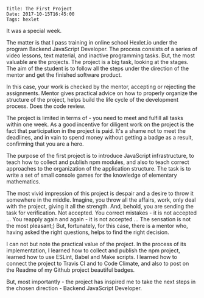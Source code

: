     Title: The First Project
    Date: 2017-10-15T16:45:00
    Tags: hexlet

It was a special week.

The matter is that I pass training in online school Hexlet.io under the program Backend JavaScript Developer. The process consists of a series of video lessons, text material, and inactive programming tasks. But, the most valuable are the projects. The project is a big task, looking at the stages. The aim of the student is to follow all the steps under the direction of the mentor and get the finished software product.

In this case, your work is checked by the mentor, accepting or rejecting the assignments. Mentor gives practical advice on how to properly organize the structure of the project, helps build the life cycle of the development process. Does the code review.

The project is limited in terms of - you need to meet and fulfill all tasks within one week. As a good incentive for diligent work on the project is the fact that participation in the project is paid. It's a shame not to meet the deadlines, and in vain to spend money without getting a badge as a result, confirming that you are a hero.

The purpose of the first project is to introduce JavaScript infrastructure, to teach how to collect and publish npm modules, and also to teach correct approaches to the organization of the application structure. The task is to write a set of small console games for the knowledge of elementary mathematics.

The most vivid impression of this project is despair and a desire to throw it somewhere in the middle. Imagine, you throw all the affairs, work, only deal with the project, giving it all the strength. And, behold, you are sending the task for verification. Not accepted. You correct mistakes - it is not accepted ... You reapply again and again - it is not accepted ... The sensation is not the most pleasant;) But, fortunately, for this case, there is a mentor who, having asked the right questions, helps to find the right decision.


I can not but note the practical value of the project. In the process of its implementation, I learned how to collect and publish the npm project, learned how to use ESLint, Babel and Make scripts. I learned how to connect the project to Travis CI and to Code Climate, and also to post on the Readme of my Github project beautiful badges.

But, most importantly - the project has inspired me to take the next steps in the chosen direction - Backend JavaScript Developer.